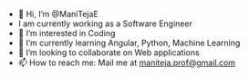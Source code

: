 - 👋 Hi, I’m @ManiTejaE
-    I am currently working as a Software Engineer
- 👀 I’m interested in Coding
- 🌱 I’m currently learning Angular, Python, Machine Learning
- 💞️ I’m looking to collaborate on Web applications
- 📫 How to reach me: Mail me at maniteja.prof@gmail.com

<!---
ManiTejaE/ManiTejaE is a ✨ special ✨ repository because its `README.md` (this file) appears on your GitHub profile.
You can click the Preview link to take a look at your changes.
--->
